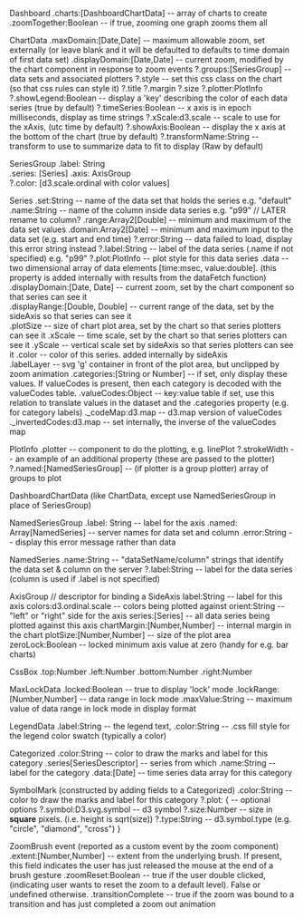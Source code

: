 Dashboard
  .charts:[DashboardChartData] -- array of charts to create
  .zoomTogether:Boolean        -- if true, zooming one graph zooms them all
  
ChartData 
    .maxDomain:[Date,Date]     -- maximum allowable zoom, set externally (or leave blank and
                                  it will be defaulted to defaults to time domain of first 
                                  data set)
    .displayDomain:[Date,Date] -- current zoom, modified by the chart component in response to zoom events
    ?.groups:[SeriesGroup]     -- data sets and associated plotters 
    ?.style                    -- set this css class on the chart (so that css rules can style it)
    ?.title
    ?.margin
    ?.size
    ?.plotter:PlotInfo
    ?.showLegend:Boolean       -- display a 'key' describing the color of each data series
                                  (true by default)
    ?.timeSeries:Boolean       -- x axis is in epoch milliseconds, display as time strings 
    ?.xScale:d3.scale          -- scale to use for the xAxis, (utc time by default)
    ?.showAxis:Boolean         -- display the x axis at the bottom of the chart (true by default)
    ?.transformName:String     -- transform to use to summarize data to fit to display (Raw by default)

SeriesGroup 
   .label: String              
   .series: [Series]
   .axis: AxisGroup             
   ?.color: [d3.scale.ordinal with color values]
 
Series
  .set:String            -- name of the data set that holds the series e.g. "default"
  .name:String           -- name of the column inside data series e.g. "p99"             // LATER rename to column?
  .range:Array2[Double]  -- minimum and maximum of the data set values
  .domain:Array2[Date]   -- minimum and maximum input to the data set (e.g. start and end time)
  ?.error:String         -- data failed to load, display this error string instead
  ?.label:String         -- label of the data series (.name if not specified)  e.g. "p99"
  ?.plot:PlotInfo        -- plot style for this data series
   .data                 -- two dimensional array of data elements [time:msec, value:double].  (this property is
                            added internally with results from the dataFetch function)   
   .displayDomain:[Date, Date] -- current zoom, set by the chart component so that series can see it  
   .displayRange:[Double, Double] -- current range of the data, set by the sideAxis so that series can see it   
   .plotSize             -- size of chart plot area, set by the chart so that series plotters can see it 
   .xScale               -- time scale, set by the chart so that series plotters can see it
   .yScale               -- vertical scale set by sideAxis so that series plotters can see it 
   .color                -- color of this series.  added internally by sideAxis          
   .labelLayer           -- svg 'g' container in front of the plot area, but unclipped by zoom animation
   .categories:[String or Number]  -- if set, only display these values.  If valueCodes 
                            is present, then each category is decoded with the valueCodes table.
   .valueCodes:Object    -- key:value table if set, use this relation to translate values in the dataset and
                            the .categories property (e.g. for category labels)
   ._codeMap:d3.map       -- d3.map version of valueCodes
   ._invertedCodes:d3.map -- set internally, the inverse of the valueCodes map

PlotInfo
  .plotter                    -- component to do the plotting, e.g. linePlot
  ?.strokeWidth               -- an example of an additional property (these are passed to the plotter)
  ?.named:[NamedSeriesGroup]  -- (if plotter is a group plotter) array of groups to plot 

DashboardChartData 
  (like ChartData, except use NamedSeriesGroup in place of SeriesGroup)

NamedSeriesGroup 
   .label: String                 -- label for the axis
   .named: Array[NamedSeries]     -- server names for data set and column
   .error:String                  -- display this error message rather than data

NamedSeries
   .name:String              -- "dataSetName/column" strings that identify the data set & column on the server
   ?.label:String            -- label for the data series (column is used if .label is not specified)

AxisGroup     // descriptor for binding a SideAxis 
  label:String                    -- label for this axis
  colors:d3.ordinal.scale         -- colors being plotted against
  orient:String                   -- "left" or "right" side for the axis
  series:[Series]                 -- all data series being plotted against this axis
  chartMargin:[Number,Number]     -- internal margin in the chart
  plotSize:[Number,Number]        -- size of the plot area
  zeroLock:Boolean                -- locked minimum axis value at zero (handy for e.g. bar charts)

CssBox
  .top:Number
  .left:Number
  .bottom:Number
  .right:Number

MaxLockData
  .locked:Boolean               -- true to display 'lock' mode
  .lockRange:[Number,Number]    -- data range in lock mode 
  .maxValue:String              -- maximum value of data range in lock mode in display format

LegendData
  .label:String   -- the legend text, 
  .color:String   -- .css fill style for the legend color swatch (typically a color)

Categorized
  .color:String               -- color to draw the marks and label for this category
  .series[SeriesDescriptor]   -- series from which 
  .name:String                -- label for the category
  .data:[Date]                -- time series data array for this category

SymbolMark  (constructed by adding fields to a Categorized)
  .color:String               -- color to draw the marks and label for this category
  ?.plot: {                   -- optional options 
    ?.symbol:D3.svg.symbol    -- d3 symbol 
    ?.size:Number             -- size in __square__ pixels.  (i.e. height is sqrt(size))
    ?.type:String             -- d3.symbol.type (e.g. "circle", "diamond", "cross")
  } 

ZoomBrush event (reported as a custom event by the zoom component)
  .extent:[Number,Number]    -- extent from the underlying brush.  If present, this field indicates 
                                 the user has just released the mouse at the end of a brush gesture
  .zoomReset:Boolean         -- true if the user double clicked, (indicating user wants to reset the zoom 
                                to a default level).  False or undefined otherwise.
  .transitionComplete        -- true if the zoom was bound to a transition and has just completed a zoom
                                out animation



